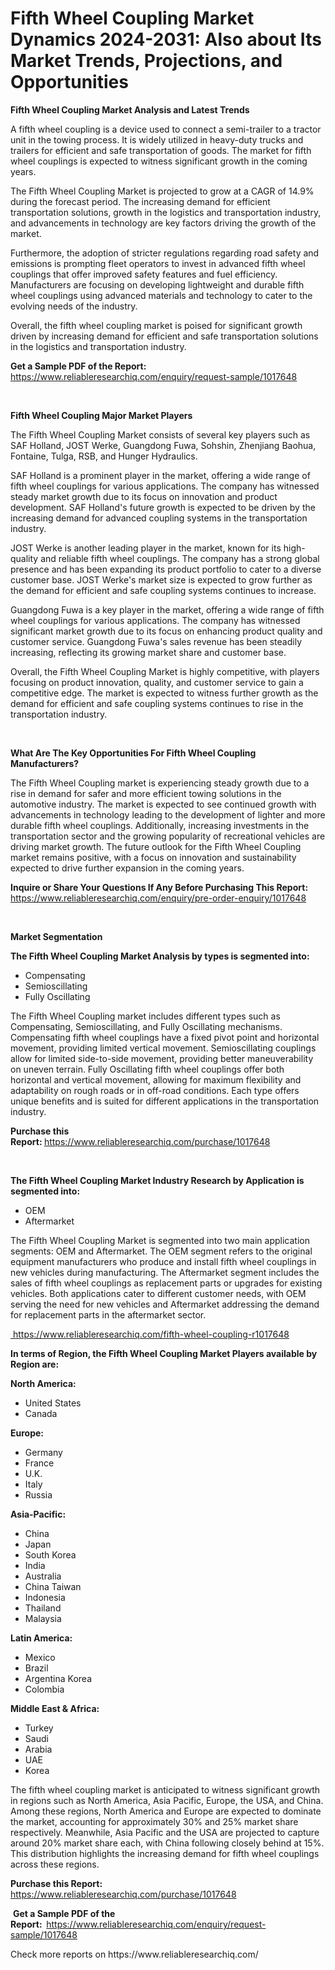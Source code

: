<p><h1>Fifth Wheel Coupling Market Dynamics 2024-2031: Also about Its Market Trends, Projections, and Opportunities</h1></p><p><strong>Fifth Wheel Coupling Market Analysis and Latest Trends</strong></p>
<p><p>A fifth wheel coupling is a device used to connect a semi-trailer to a tractor unit in the towing process. It is widely utilized in heavy-duty trucks and trailers for efficient and safe transportation of goods. The market for fifth wheel couplings is expected to witness significant growth in the coming years. </p><p>The Fifth Wheel Coupling Market is projected to grow at a CAGR of 14.9% during the forecast period. The increasing demand for efficient transportation solutions, growth in the logistics and transportation industry, and advancements in technology are key factors driving the growth of the market. </p><p>Furthermore, the adoption of stricter regulations regarding road safety and emissions is prompting fleet operators to invest in advanced fifth wheel couplings that offer improved safety features and fuel efficiency. Manufacturers are focusing on developing lightweight and durable fifth wheel couplings using advanced materials and technology to cater to the evolving needs of the industry.</p><p>Overall, the fifth wheel coupling market is poised for significant growth driven by increasing demand for efficient and safe transportation solutions in the logistics and transportation industry.</p></p>
<p><strong>Get a Sample PDF of the Report:&nbsp;</strong> <a href="https://www.reliableresearchiq.com/enquiry/request-sample/1017648">https://www.reliableresearchiq.com/enquiry/request-sample/1017648</a></p>
<p>&nbsp;</p>
<p><strong>Fifth Wheel Coupling Major Market Players</strong></p>
<p><p>The Fifth Wheel Coupling Market consists of several key players such as SAF Holland, JOST Werke, Guangdong Fuwa, Sohshin, Zhenjiang Baohua, Fontaine, Tulga, RSB, and Hunger Hydraulics.</p><p>SAF Holland is a prominent player in the market, offering a wide range of fifth wheel couplings for various applications. The company has witnessed steady market growth due to its focus on innovation and product development. SAF Holland's future growth is expected to be driven by the increasing demand for advanced coupling systems in the transportation industry.</p><p>JOST Werke is another leading player in the market, known for its high-quality and reliable fifth wheel couplings. The company has a strong global presence and has been expanding its product portfolio to cater to a diverse customer base. JOST Werke's market size is expected to grow further as the demand for efficient and safe coupling systems continues to increase.</p><p>Guangdong Fuwa is a key player in the market, offering a wide range of fifth wheel couplings for various applications. The company has witnessed significant market growth due to its focus on enhancing product quality and customer service. Guangdong Fuwa's sales revenue has been steadily increasing, reflecting its growing market share and customer base.</p><p>Overall, the Fifth Wheel Coupling Market is highly competitive, with players focusing on product innovation, quality, and customer service to gain a competitive edge. The market is expected to witness further growth as the demand for efficient and safe coupling systems continues to rise in the transportation industry.</p></p>
<p>&nbsp;</p>
<p><strong>What Are The Key Opportunities For Fifth Wheel Coupling Manufacturers?</strong></p>
<p><p>The Fifth Wheel Coupling market is experiencing steady growth due to a rise in demand for safer and more efficient towing solutions in the automotive industry. The market is expected to see continued growth with advancements in technology leading to the development of lighter and more durable fifth wheel couplings. Additionally, increasing investments in the transportation sector and the growing popularity of recreational vehicles are driving market growth. The future outlook for the Fifth Wheel Coupling market remains positive, with a focus on innovation and sustainability expected to drive further expansion in the coming years.</p></p>
<p><strong>Inquire or Share Your Questions If Any Before Purchasing This Report:</strong> <a href="https://www.reliableresearchiq.com/enquiry/pre-order-enquiry/1017648">https://www.reliableresearchiq.com/enquiry/pre-order-enquiry/1017648</a></p>
<p>&nbsp;</p>
<p><strong>Market Segmentation</strong></p>
<p><strong>The Fifth Wheel Coupling Market Analysis by types is segmented into:</strong></p>
<p><ul><li>Compensating</li><li>Semioscillating</li><li>Fully Oscillating</li></ul></p>
<p><p>The Fifth Wheel Coupling market includes different types such as Compensating, Semioscillating, and Fully Oscillating mechanisms. Compensating fifth wheel couplings have a fixed pivot point and horizontal movement, providing limited vertical movement. Semioscillating couplings allow for limited side-to-side movement, providing better maneuverability on uneven terrain. Fully Oscillating fifth wheel couplings offer both horizontal and vertical movement, allowing for maximum flexibility and adaptability on rough roads or in off-road conditions. Each type offers unique benefits and is suited for different applications in the transportation industry.</p></p>
<p><strong>Purchase this Report:&nbsp;</strong><a href="https://www.reliableresearchiq.com/purchase/1017648">https://www.reliableresearchiq.com/purchase/1017648</a></p>
<p>&nbsp;</p>
<p><strong>The Fifth Wheel Coupling Market Industry Research by Application is segmented into:</strong></p>
<p><ul><li>OEM</li><li>Aftermarket</li></ul></p>
<p><p>The Fifth Wheel Coupling Market is segmented into two main application segments: OEM and Aftermarket. The OEM segment refers to the original equipment manufacturers who produce and install fifth wheel couplings in new vehicles during manufacturing. The Aftermarket segment includes the sales of fifth wheel couplings as replacement parts or upgrades for existing vehicles. Both applications cater to different customer needs, with OEM serving the need for new vehicles and Aftermarket addressing the demand for replacement parts in the aftermarket sector.</p></p>
<p><a href="https://www.reliableresearchiq.com/fifth-wheel-coupling-r1017648">&nbsp;https://www.reliableresearchiq.com/fifth-wheel-coupling-r1017648</a></p>
<p><strong>In terms of Region, the Fifth Wheel Coupling Market Players available by Region are:</strong></p>
<p>
    <p> <strong> North America: </strong>
        <ul>
            <li>United States</li>
            <li>Canada</li>
        </ul>
        </p> 
    <p> <strong> Europe: </strong>
        <ul>
            <li>Germany</li>
            <li>France</li>
            <li>U.K.</li>
            <li>Italy</li>
            <li>Russia</li>
        </ul>
        </p> 
    <p> <strong> Asia-Pacific: </strong>
        <ul>
            <li>China</li>
            <li>Japan</li>
            <li>South Korea</li>
            <li>India</li>
            <li>Australia</li>
            <li>China Taiwan</li>
            <li>Indonesia</li>
            <li>Thailand</li>
            <li>Malaysia</li>
        </ul>
        </p> 
    <p> <strong> Latin America: </strong>
        <ul>
            <li>Mexico</li>
            <li>Brazil</li>
            <li>Argentina Korea</li>
            <li>Colombia</li>
        </ul>
        </p> 
    <p> <strong> Middle East & Africa: </strong>
        <ul>
            <li>Turkey</li>
            <li>Saudi</li>
            <li>Arabia</li>
            <li>UAE</li>
            <li>Korea</li>
        </ul>
    </p>
    </p>
<p><p>The fifth wheel coupling market is anticipated to witness significant growth in regions such as North America, Asia Pacific, Europe, the USA, and China. Among these regions, North America and Europe are expected to dominate the market, accounting for approximately 30% and 25% market share respectively. Meanwhile, Asia Pacific and the USA are projected to capture around 20% market share each, with China following closely behind at 15%. This distribution highlights the increasing demand for fifth wheel couplings across these regions.</p></p>
<p><strong>Purchase this Report: </strong><a href="https://www.reliableresearchiq.com/purchase/1017648">https://www.reliableresearchiq.com/purchase/1017648</a></p>
<p>&nbsp;<strong>Get a Sample PDF of the Report:&nbsp;&nbsp;</strong><a href="https://www.reliableresearchiq.com/enquiry/request-sample/1017648">https://www.reliableresearchiq.com/enquiry/request-sample/1017648</a></p>
<p><strong></strong></p>
<p>Check more reports on https://www.reliableresearchiq.com/</p>
